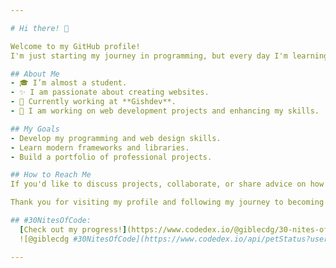 ```yaml
---

# Hi there! 👋  

Welcome to my GitHub profile!  
I'm just starting my journey in programming, but every day I'm learning something new and improving my skills.  

## About Me  
- 🎓 I’m almost a student.  
- ✨ I am passionate about creating websites.  
- 💼 Currently working at **Gishdev**.  
- 🔄 I am working on web development projects and enhancing my skills.  

## My Goals  
- Develop my programming and web design skills.  
- Learn modern frameworks and libraries.  
- Build a portfolio of professional projects.  

## How to Reach Me  
If you'd like to discuss projects, collaborate, or share advice on how I can grow further, feel free to reach out!  

Thank you for visiting my profile and following my journey to becoming a better developer! 🌟  

## #30NitesOfCode:  
  [Check out my progress!](https://www.codedex.io/@giblecdg/30-nites-of-code)  
  ![@giblecdg #30NitesOfCode](https://www.codedex.io/api/petStatus?user=giblecdg)  

---
```

